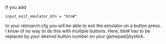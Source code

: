 If you add

    input_exit_emulator_btn = "btn#"

to your retroarch.cfg you will be able to exit the emulator on a button press. I know of no way to do this with multiple buttons. Here, btn# has to be replaces by your desired button number on your gamepad/joystick.